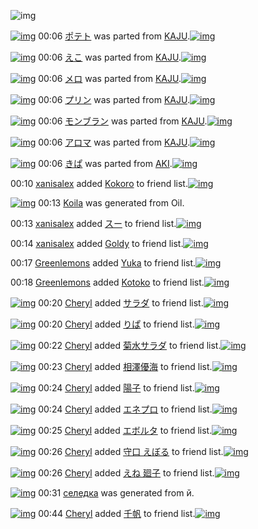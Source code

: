 ![img](http://gdrive-cdn.herokuapp.com/537b65a5bc09f0000721dda7/512px-barcode.png)

[![img](http://www.deviantsart.com/1009epe.png)](http://www.barcodekanojo.com/kanojo/2699204/%E3%83%9D%E3%83%86%E3%83%88) 00:06 [ポテト](http://www.barcodekanojo.com/kanojo/2699204/%E3%83%9D%E3%83%86%E3%83%88) was parted from [KAJU](http://www.barcodekanojo.com/kanojo/2699204/%E3%83%9D%E3%83%86%E3%83%88).[![img](http://www.deviantsart.com/2dqd8nq.jpeg)](http://www.barcodekanojo.com/user/273454/KAJU) 

[![img](http://www.deviantsart.com/2jvgvbo.png)](http://www.barcodekanojo.com/kanojo/2251433/%E3%81%88%E3%81%93) 00:06 [えこ](http://www.barcodekanojo.com/kanojo/2251433/%E3%81%88%E3%81%93) was parted from [KAJU](http://www.barcodekanojo.com/kanojo/2251433/%E3%81%88%E3%81%93).[![img](http://www.deviantsart.com/2dqd8nq.jpeg)](http://www.barcodekanojo.com/user/273454/KAJU) 

[![img](http://www.deviantsart.com/1vkhp75.png)](http://www.barcodekanojo.com/kanojo/3141834/%E3%83%A1%E3%83%AD) 00:06 [メロ](http://www.barcodekanojo.com/kanojo/3141834/%E3%83%A1%E3%83%AD) was parted from [KAJU](http://www.barcodekanojo.com/kanojo/3141834/%E3%83%A1%E3%83%AD).[![img](http://www.deviantsart.com/2dqd8nq.jpeg)](http://www.barcodekanojo.com/user/273454/KAJU) 

[![img](http://www.deviantsart.com/3hqqcc5.png)](http://www.barcodekanojo.com/kanojo/3188891/%E3%83%97%E3%83%AA%E3%83%B3) 00:06 [プリン](http://www.barcodekanojo.com/kanojo/3188891/%E3%83%97%E3%83%AA%E3%83%B3) was parted from [KAJU](http://www.barcodekanojo.com/kanojo/3188891/%E3%83%97%E3%83%AA%E3%83%B3).[![img](http://www.deviantsart.com/2dqd8nq.jpeg)](http://www.barcodekanojo.com/user/273454/KAJU) 

[![img](http://www.deviantsart.com/2e64t6s.png)](http://www.barcodekanojo.com/kanojo/708072/%E3%83%A2%E3%83%B3%E3%83%96%E3%83%A9%E3%83%B3) 00:06 [モンブラン](http://www.barcodekanojo.com/kanojo/708072/%E3%83%A2%E3%83%B3%E3%83%96%E3%83%A9%E3%83%B3) was parted from [KAJU](http://www.barcodekanojo.com/kanojo/708072/%E3%83%A2%E3%83%B3%E3%83%96%E3%83%A9%E3%83%B3).[![img](http://www.deviantsart.com/2dqd8nq.jpeg)](http://www.barcodekanojo.com/user/273454/KAJU) 

[![img](http://www.deviantsart.com/kk2232.png)](http://www.barcodekanojo.com/kanojo/2902489/%E3%82%A2%E3%83%AD%E3%83%9E) 00:06 [アロマ](http://www.barcodekanojo.com/kanojo/2902489/%E3%82%A2%E3%83%AD%E3%83%9E) was parted from [KAJU](http://www.barcodekanojo.com/kanojo/2902489/%E3%82%A2%E3%83%AD%E3%83%9E).[![img](http://www.deviantsart.com/2dqd8nq.jpeg)](http://www.barcodekanojo.com/user/273454/KAJU) 

[![img](http://www.deviantsart.com/1bea8d.png)](http://www.barcodekanojo.com/kanojo/1877447/%E3%81%8D%E3%81%B1) 00:06 [きぱ](http://www.barcodekanojo.com/kanojo/1877447/%E3%81%8D%E3%81%B1) was parted from [AKI](http://www.barcodekanojo.com/kanojo/1877447/%E3%81%8D%E3%81%B1).[![img](http://www.deviantsart.com/1kc30mi.jpeg)](http://www.barcodekanojo.com/user/29842/AKI) 

00:10 [xanisalex](http://www.barcodekanojo.com/user/499936/xanisalex) added [Kokoro](http://www.barcodekanojo.com/kanojo/3115476/Kokoro) to friend list.[![img](http://www.deviantsart.com/1su5pl7.png)](http://www.barcodekanojo.com/kanojo/3115476/Kokoro) 

[![img](http://www.deviantsart.com/2hcrr20.png)](http://www.barcodekanojo.com/kanojo/3192210/Koila) 00:13 [Koila](http://www.barcodekanojo.com/kanojo/3192210/Koila) was generated from Oil.

00:13 [xanisalex](http://www.barcodekanojo.com/user/499936/xanisalex) added [スー](http://www.barcodekanojo.com/kanojo/2452677/%E3%82%B9%E3%83%BC) to friend list.[![img](http://www.deviantsart.com/qcdvvl.png)](http://www.barcodekanojo.com/kanojo/2452677/%E3%82%B9%E3%83%BC) 

00:14 [xanisalex](http://www.barcodekanojo.com/user/499936/xanisalex) added [Goldy](http://www.barcodekanojo.com/kanojo/2032493/Goldy) to friend list.[![img](http://www.deviantsart.com/1n2lr1g.png)](http://www.barcodekanojo.com/kanojo/2032493/Goldy) 

00:17 [Greenlemons](http://www.barcodekanojo.com/user/414132/Greenlemons) added [Yuka](http://www.barcodekanojo.com/kanojo/2634549/Yuka) to friend list.[![img](http://www.deviantsart.com/i580o1.png)](http://www.barcodekanojo.com/kanojo/2634549/Yuka) 

00:18 [Greenlemons](http://www.barcodekanojo.com/user/414132/Greenlemons) added [Kotoko](http://www.barcodekanojo.com/kanojo/2634546/Kotoko) to friend list.[![img](http://www.deviantsart.com/3tf5hqk.png)](http://www.barcodekanojo.com/kanojo/2634546/Kotoko) 

[![img](http://www.deviantsart.com/1b98j4g.jpeg)](http://www.barcodekanojo.com/user/274015/Cheryl) 00:20 [Cheryl](http://www.barcodekanojo.com/user/274015/Cheryl) added [サラダ](http://www.barcodekanojo.com/kanojo/3072743/%E3%82%B5%E3%83%A9%E3%83%80) to friend list.[![img](http://www.deviantsart.com/2vu5l40.png)](http://www.barcodekanojo.com/kanojo/3072743/%E3%82%B5%E3%83%A9%E3%83%80) 

[![img](http://www.deviantsart.com/1b98j4g.jpeg)](http://www.barcodekanojo.com/user/274015/Cheryl) 00:20 [Cheryl](http://www.barcodekanojo.com/user/274015/Cheryl) added [りぱ](http://www.barcodekanojo.com/kanojo/374271/%E3%82%8A%E3%81%B1) to friend list.[![img](http://www.deviantsart.com/3788a7s.png)](http://www.barcodekanojo.com/kanojo/374271/%E3%82%8A%E3%81%B1) 

[![img](http://www.deviantsart.com/1b98j4g.jpeg)](http://www.barcodekanojo.com/user/274015/Cheryl) 00:22 [Cheryl](http://www.barcodekanojo.com/user/274015/Cheryl) added [菊水サラダ](http://www.barcodekanojo.com/kanojo/2333410/%E8%8F%8A%E6%B0%B4%E3%82%B5%E3%83%A9%E3%83%80) to friend list.[![img](http://www.deviantsart.com/2692ur.png)](http://www.barcodekanojo.com/kanojo/2333410/%E8%8F%8A%E6%B0%B4%E3%82%B5%E3%83%A9%E3%83%80) 

[![img](http://www.deviantsart.com/1b98j4g.jpeg)](http://www.barcodekanojo.com/user/274015/Cheryl) 00:23 [Cheryl](http://www.barcodekanojo.com/user/274015/Cheryl) added [相澤優海](http://www.barcodekanojo.com/kanojo/2316319/%E7%9B%B8%E6%BE%A4%E5%84%AA%E6%B5%B7) to friend list.[![img](http://www.deviantsart.com/bdl80e.png)](http://www.barcodekanojo.com/kanojo/2316319/%E7%9B%B8%E6%BE%A4%E5%84%AA%E6%B5%B7) 

[![img](http://www.deviantsart.com/1b98j4g.jpeg)](http://www.barcodekanojo.com/user/274015/Cheryl) 00:24 [Cheryl](http://www.barcodekanojo.com/user/274015/Cheryl) added [陽子](http://www.barcodekanojo.com/kanojo/1605386/%E9%99%BD%E5%AD%90) to friend list.[![img](http://www.deviantsart.com/3ml8q9e.png)](http://www.barcodekanojo.com/kanojo/1605386/%E9%99%BD%E5%AD%90) 

[![img](http://www.deviantsart.com/1b98j4g.jpeg)](http://www.barcodekanojo.com/user/274015/Cheryl) 00:24 [Cheryl](http://www.barcodekanojo.com/user/274015/Cheryl) added [エネプロ](http://www.barcodekanojo.com/kanojo/2544979/%E3%82%A8%E3%83%8D%E3%83%97%E3%83%AD) to friend list.[![img](http://www.deviantsart.com/1kot0l.png)](http://www.barcodekanojo.com/kanojo/2544979/%E3%82%A8%E3%83%8D%E3%83%97%E3%83%AD) 

[![img](http://www.deviantsart.com/1b98j4g.jpeg)](http://www.barcodekanojo.com/user/274015/Cheryl) 00:25 [Cheryl](http://www.barcodekanojo.com/user/274015/Cheryl) added [エボルタ](http://www.barcodekanojo.com/kanojo/2787125/%E3%82%A8%E3%83%9C%E3%83%AB%E3%82%BF) to friend list.[![img](http://www.deviantsart.com/2me1shc.png)](http://www.barcodekanojo.com/kanojo/2787125/%E3%82%A8%E3%83%9C%E3%83%AB%E3%82%BF) 

[![img](http://www.deviantsart.com/1b98j4g.jpeg)](http://www.barcodekanojo.com/user/274015/Cheryl) 00:26 [Cheryl](http://www.barcodekanojo.com/user/274015/Cheryl) added [守口 えぼる](http://www.barcodekanojo.com/kanojo/2384787/%E5%AE%88%E5%8F%A3%20%E3%81%88%E3%81%BC%E3%82%8B) to friend list.[![img](http://www.deviantsart.com/1f49i5h.png)](http://www.barcodekanojo.com/kanojo/2384787/%E5%AE%88%E5%8F%A3%20%E3%81%88%E3%81%BC%E3%82%8B) 

[![img](http://www.deviantsart.com/1b98j4g.jpeg)](http://www.barcodekanojo.com/user/274015/Cheryl) 00:26 [Cheryl](http://www.barcodekanojo.com/user/274015/Cheryl) added [えね 廻子](http://www.barcodekanojo.com/kanojo/200494/%E3%81%88%E3%81%AD%20%E5%BB%BB%E5%AD%90) to friend list.[![img](http://www.deviantsart.com/32734m6.png)](http://www.barcodekanojo.com/kanojo/200494/%E3%81%88%E3%81%AD%20%E5%BB%BB%E5%AD%90) 

[![img](http://www.deviantsart.com/33o8hfu.png)](http://www.barcodekanojo.com/kanojo/3192211/%D1%81%D0%B5%D0%BB%D0%B5%D0%B4%D0%BA%D0%B0) 00:31 [селедка](http://www.barcodekanojo.com/kanojo/3192211/%D1%81%D0%B5%D0%BB%D0%B5%D0%B4%D0%BA%D0%B0) was generated from й.

[![img](http://www.deviantsart.com/1b98j4g.jpeg)](http://www.barcodekanojo.com/user/274015/Cheryl) 00:44 [Cheryl](http://www.barcodekanojo.com/user/274015/Cheryl) added [千帆](http://www.barcodekanojo.com/kanojo/2832421/%E5%8D%83%E5%B8%86) to friend list.[![img](http://www.deviantsart.com/3s5urbl.png)](http://www.barcodekanojo.com/kanojo/2832421/%E5%8D%83%E5%B8%86) 

